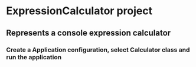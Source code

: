 # ExpressionCalculator project
## Represents a console expression calculator 
### Create a Application configuration, select Calculator class and run the application
